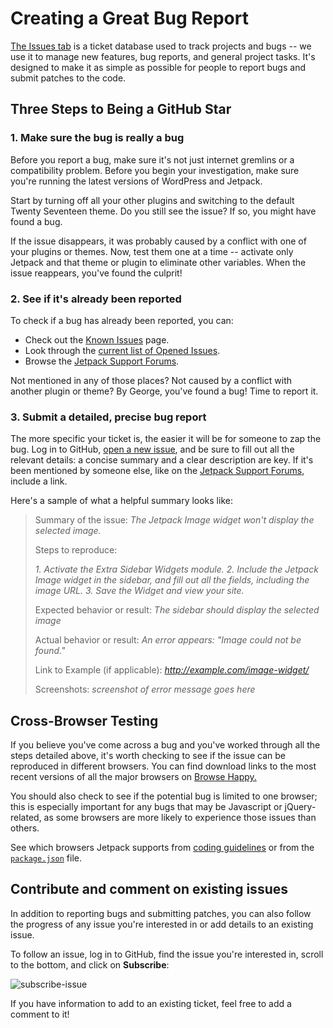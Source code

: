 # Creating a Great Bug Report

[The Issues tab](https://github.com/Automattic/jetpack/issues) is a ticket database used to track projects and bugs -- we use it to manage new features, bug reports, and general project tasks. It's designed to make it as simple as possible for people to report bugs and submit patches to the code.

## Three Steps to Being a GitHub Star

### 1. Make sure the bug is really a bug

Before you report a bug, make sure it's not just internet gremlins or a compatibility problem. Before you begin your investigation, make sure you're running the latest versions of WordPress and Jetpack.

Start by turning off all your other plugins and switching to the default Twenty Seventeen theme. Do you still see the issue? If so, you might have found a bug.

If the issue disappears, it was probably caused by a conflict with one of your plugins or themes. Now, test them one at a time -- activate only Jetpack and that theme or plugin to eliminate other variables. When the issue reappears, you've found the culprit!

### 2. See if it's already been reported

To check if a bug has already been reported, you can:

- Check out the [Known Issues](http://jetpack.me/support/getting-started-with-jetpack/known-issues/) page.
- Look through the [current list of Opened Issues](https://github.com/Automattic/jetpack/issues?state=open).
- Browse the [Jetpack Support Forums](http://wordpress.org/support/plugin/jetpack).

Not mentioned in any of those places? Not caused by a conflict with another plugin or theme? By George, you've found a bug! Time to report it.

### 3. Submit a detailed, precise bug report

The more specific your ticket is, the easier it will be for someone to zap the bug. Log in to GitHub, [open a new issue](https://github.com/Automattic/jetpack/issues/new), and be sure to fill out all the relevant details: a concise summary and a clear description are key. If it's been mentioned by someone else, like on the [Jetpack Support Forums](http://wordpress.org/support/plugin/jetpack), include a link.

Here's a sample of what a helpful summary looks like:

> Summary of the issue: *The Jetpack Image widget won't display the selected image.*
>
> Steps to reproduce:
>
> *1. Activate the Extra Sidebar Widgets module.*
> *2. Include the Jetpack Image widget in the sidebar, and fill out all the fields, including the image URL.*
> *3. Save the Widget and view your site.*
>
> Expected behavior or result: *The sidebar should display the selected image*
>
> Actual behavior or result: *An error appears: "Image could not be found."*
>
> Link to Example (if applicable): *http://example.com/image-widget/*
>
> Screenshots: _screenshot of error message goes here_

## Cross-Browser Testing

If you believe you've come across a bug and you've worked through all the steps detailed above, it's worth checking to see if the issue can be reproduced in different browsers. You can find download links to the most recent versions of all the major browsers on [Browse Happy.](http://browsehappy.com/)

You should also check to see if the potential bug is limited to one browser; this is especially important for any bugs that may be Javascript or jQuery-related, as some browsers are more likely to experience those issues than others.

See which browsers Jetpack supports from [coding guidelines](../coding-guidelines.md#versions-supported) or from the [`package.json`](https://github.com/Automattic/jetpack/blob/master/package.json) file.

## Contribute and comment on existing issues

In addition to reporting bugs and submitting patches, you can also follow the progress of any issue you're interested in or add details to an existing issue.

To follow an issue, log in to GitHub, find the issue you're interested in, scroll to the bottom, and click on **Subscribe**:

![subscribe-issue](https://cloud.githubusercontent.com/assets/426388/21441470/74593e46-c898-11e6-8659-137f39d72af3.png)

If you have information to add to an existing ticket, feel free to add a comment to it!
